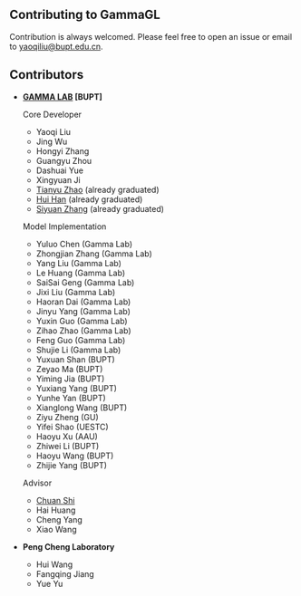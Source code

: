 ## Contributing to GammaGL

Contribution is always welcomed. Please feel free to open an issue or email to yaoqiliu@bupt.edu.cn.

## Contributors

- **[GAMMA LAB](https://github.com/BUPT-GAMMA) [BUPT]**
  
  Core Developer
  
  - Yaoqi Liu
  - Jing Wu
  - Hongyi Zhang
  - Guangyu Zhou
  - Dashuai Yue
  - Xingyuan Ji
  - [Tianyu Zhao](https://github.com/Theheavens) (already graduated)
  - [Hui Han](https://github.com/clearhanhui) (already graduated)
  - [Siyuan Zhang](https://github.com/zsy0828) (already graduated)
  
  Model Implementation
  
  - Yuluo Chen (Gamma Lab)
  - Zhongjian Zhang (Gamma Lab)
  - Yang Liu (Gamma Lab)
  - Le Huang (Gamma Lab)
  - SaiSai Geng (Gamma Lab)
  - Jixi Liu (Gamma Lab)
  - Haoran Dai (Gamma Lab)
  - Jinyu Yang (Gamma Lab)
  - Yuxin Guo (Gamma Lab)
  - Zihao Zhao (Gamma Lab)
  - Feng Guo (Gamma Lab)
  - Shujie Li (Gamma Lab)
  - Yuxuan Shan (BUPT)
  - Zeyao Ma (BUPT)
  - Yiming Jia (BUPT)
  - Yuxiang Yang (BUPT)
  - Yunhe Yan (BUPT)
  - Xianglong Wang (BUPT)
  - Ziyu Zheng (GU)
  - Yifei Shao (UESTC)
  - Haoyu Xu (AAU)
  - Zhiwei Li (BUPT)
  - Haoyu Wang (BUPT)
  - Zhijie Yang (BUPT)
  
  Advisor
  
  - [Chuan Shi](http://shichuan.org/)
  - Hai Huang
  - Cheng Yang
  - Xiao Wang
  
- **Peng Cheng Laboratory**
  
  - Hui Wang
  - Fangqing Jiang
  - Yue Yu
